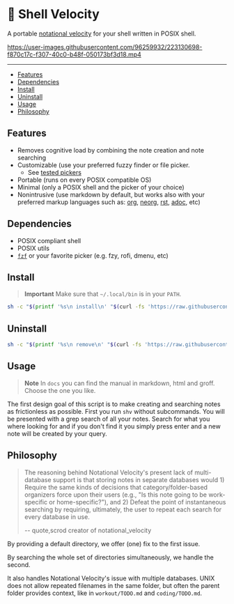# 🚀 Shell Velocity

A portable [notational velocity][NV] for your shell written in POSIX shell.

https://user-images.githubusercontent.com/96259932/223130698-f870c17c-f307-40c0-b48f-050173bf3d18.mp4

---

* [Features](#features)
* [Dependencies](#dependencies)
* [Install](#install)
* [Uninstall](#uninstall)
* [Usage](#usage)
* [Philosophy](#philosophy)

## Features

* Removes cognitive load by combining the note creation and note searching
* Customizable (use your preferred fuzzy finder or file picker. 
  * See [tested pickers](docs/tested-pickers.md)
* Portable (runs on every POSIX compatible OS)
* Minimal (only a POSIX shell and the picker of your choice)
* Nonintrusive (use markdown by default, but works also with your preferred markup languages such as: [org][ORG], [neorg][NORG], [rst][RST], [adoc][ADOC], etc)

## Dependencies

* POSIX compliant shell
* POSIX utils
* [`fzf`][FZF] or your favorite picker (e.g. fzy, rofi, dmenu, etc)

## Install

> **Important**
> Make sure that `~/.local/bin` is in your `PATH`.

```bash
sh -c "$(printf '%s\n install\n' "$(curl -fs 'https://raw.githubusercontent.com/saccarosium/shell-velocity/main/install.sh')")"
```

## Uninstall

```bash
sh -c "$(printf '%s\n remove\n' "$(curl -fs 'https://raw.githubusercontent.com/saccarosium/shell-velocity/main/install.sh')")"
```

## Usage

> **Note** 
> In `docs` you can find the manual in markdown, html and groff. Choose the one you like.

The first design goal of this script is to make creating and searching notes as frictionless as possible. First you run `shv` without subcommands. You will be presented with a grep search of all your notes. Search for what you where looking for and if you don't find it you simply press enter and a new note will be created by your query.


## Philosophy

> The reasoning behind Notational Velocity's present lack of multi-database support is that storing notes in separate databases would 1) Require the same kinds of decisions that category/folder-based organizers force upon their users (e.g., "Is this note going to be work-specific or home-specific?"), and 2) Defeat the point of instantaneous searching by requiring, ultimately, the user to repeat each search for every database in use.
> 
> -- quote,scrod creator of notational_velocity

By providing a default directory, we offer (one) fix to the first issue.

By searching the whole set of directories simultaneously, we handle the second.

It also handles Notational Velocity's issue with multiple databases. UNIX does not allow repeated filenames in the same folder, but often the parent folder provides context, like in `workout/TODO.md` and `coding/TODO.md`.


[NV]: https://notational.net/
[ORG]: https://orgmode.org/
[RST]: https://docutils.sourceforge.io/rst.html
[FZF]: https://github.com/junegunn/fzf
[NORG]: https://github.com/nvim-neorg/neorg
[ADOC]: https://asciidoc.org/
